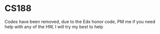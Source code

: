 # CS188
Codes have been removed, due to the Edx honor code, PM me if you need help with any of the HW, I will try my best to help</br>
